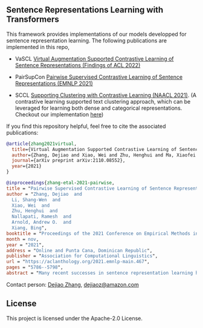 ## Sentence Representations Learning with Transformers

This framework provides implementations of our models developped for sentence representation learning.  The following publications are implemented in this repo,

- VaSCL [Virtual Augmentation Supported Contrastive Learning of Sentence Representations (Findings of ACL 2022)](https://arxiv.org/abs/2110.08552)  

- PairSupCon  [Pairwise Supervised Contrastive Learning of Sentence Representations (EMNLP 2021)](https://aclanthology.org/2021.emnlp-main.467/)

- SCCL [Supporting Clustering with Contrastive Learning (NAACL 2021)](https://aclanthology.org/2021.naacl-main.427.pdf). (A contrastive learning supported text clustering approach, which can be leveraged for learning both dense and categorical representations. Checkout our implementation [here](https://github.com/amazon-research/sccl))




If you find this repository helpful, feel free to cite the associated publications:
```bibtex
@article{zhang2021virtual,
  title={Virtual Augmentation Supported Contrastive Learning of Sentence Representations},
  author={Zhang, Dejiao and Xiao, Wei and Zhu, Henghui and Ma, Xiaofei and Arnold, Andrew O},
  journal={arXiv preprint arXiv:2110.08552},
  year={2021}
}

```


```bibtex 
@inproceedings{zhang-etal-2021-pairwise,
title = "Pairwise Supervised Contrastive Learning of Sentence Representations",
author = "Zhang, Dejiao  and
  Li, Shang-Wen  and
  Xiao, Wei  and
  Zhu, Henghui  and
  Nallapati, Ramesh  and
  Arnold, Andrew O.  and
  Xiang, Bing",
booktitle = "Proceedings of the 2021 Conference on Empirical Methods in Natural Language Processing",
month = nov,
year = "2021",
address = "Online and Punta Cana, Dominican Republic",
publisher = "Association for Computational Linguistics",
url = "https://aclanthology.org/2021.emnlp-main.467",
pages = "5786--5798",
abstract = "Many recent successes in sentence representation learning have been achieved by simply fine-tuning on the Natural Language Inference (NLI) datasets with triplet loss or siamese loss. Nevertheless, they share a common weakness: sentences in a contradiction pair are not necessarily from different semantic categories. Therefore, optimizing the semantic entailment and contradiction reasoning objective alone is inadequate to capture the high-level semantic structure. The drawback is compounded by the fact that the vanilla siamese or triplet losses only learn from individual sentence pairs or triplets, which often suffer from bad local optima. In this paper, we propose PairSupCon, an instance discrimination based approach aiming to bridge semantic entailment and contradiction understanding with high-level categorical concept encoding. We evaluate PairSupCon on various downstream tasks that involve understanding sentence semantics at different granularities. We outperform the previous state-of-the-art method with 10{\%}{--}13{\%} averaged improvement on eight clustering tasks, and 5{\%}{--}6{\%} averaged improvement on seven semantic textual similarity (STS) tasks."}
````



Contact person: [Dejiao Zhang](https://www.amazon.science/author/deijao-zhang), [dejiaoz@amazon.com](dejiaoz@amazon.com)




## License

This project is licensed under the Apache-2.0 License.

